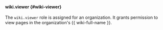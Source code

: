 #### wiki.viewer {#wiki-viewer}

The `wiki.viewer` role is assigned for an organization.
It grants permission to view pages in the organization's {{ wiki-full-name }}.